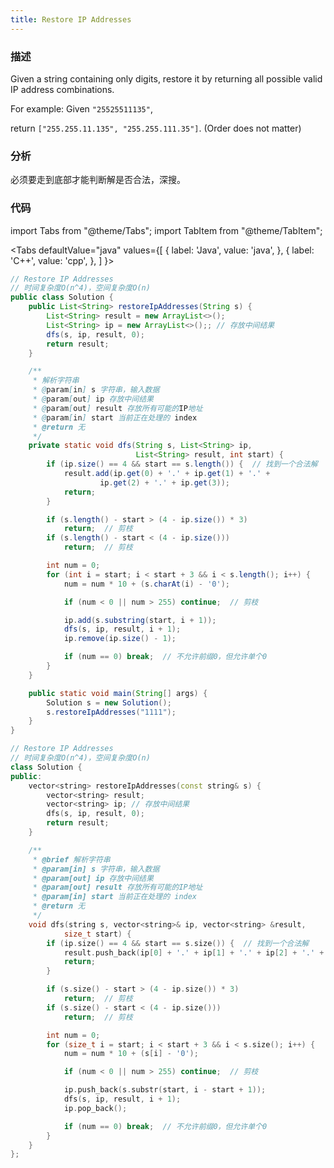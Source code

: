 ```yaml
---
title: Restore IP Addresses
---
```


### 描述

Given a string containing only digits, restore it by returning all possible valid IP address combinations.

For example:
Given `"25525511135"`,

return `["255.255.11.135", "255.255.111.35"]`. (Order does not matter)

### 分析

必须要走到底部才能判断解是否合法，深搜。

### 代码

import Tabs from "@theme/Tabs";
import TabItem from "@theme/TabItem";

<Tabs
defaultValue="java"
values={[
{ label: 'Java', value: 'java', },
{ label: 'C++', value: 'cpp', },
]
}>
<TabItem value="java">

```java
// Restore IP Addresses
// 时间复杂度O(n^4)，空间复杂度O(n)
public class Solution {
    public List<String> restoreIpAddresses(String s) {
        List<String> result = new ArrayList<>();
        List<String> ip = new ArrayList<>();; // 存放中间结果
        dfs(s, ip, result, 0);
        return result;
    }

    /**
     * 解析字符串
     * @param[in] s 字符串，输入数据
     * @param[out] ip 存放中间结果
     * @param[out] result 存放所有可能的IP地址
     * @param[in] start 当前正在处理的 index
     * @return 无
     */
    private static void dfs(String s, List<String> ip,
                            List<String> result, int start) {
        if (ip.size() == 4 && start == s.length()) {  // 找到一个合法解
            result.add(ip.get(0) + '.' + ip.get(1) + '.' +
                    ip.get(2) + '.' + ip.get(3));
            return;
        }

        if (s.length() - start > (4 - ip.size()) * 3)
            return;  // 剪枝
        if (s.length() - start < (4 - ip.size()))
            return;  // 剪枝

        int num = 0;
        for (int i = start; i < start + 3 && i < s.length(); i++) {
            num = num * 10 + (s.charAt(i) - '0');

            if (num < 0 || num > 255) continue;  // 剪枝

            ip.add(s.substring(start, i + 1));
            dfs(s, ip, result, i + 1);
            ip.remove(ip.size() - 1);

            if (num == 0) break;  // 不允许前缀0，但允许单个0
        }
    }

    public static void main(String[] args) {
        Solution s = new Solution();
        s.restoreIpAddresses("1111");
    }
}
```

</TabItem>
<TabItem value="cpp">

```cpp
// Restore IP Addresses
// 时间复杂度O(n^4)，空间复杂度O(n)
class Solution {
public:
    vector<string> restoreIpAddresses(const string& s) {
        vector<string> result;
        vector<string> ip; // 存放中间结果
        dfs(s, ip, result, 0);
        return result;
    }

    /**
     * @brief 解析字符串
     * @param[in] s 字符串，输入数据
     * @param[out] ip 存放中间结果
     * @param[out] result 存放所有可能的IP地址
     * @param[in] start 当前正在处理的 index
     * @return 无
     */
    void dfs(string s, vector<string>& ip, vector<string> &result,
            size_t start) {
        if (ip.size() == 4 && start == s.size()) {  // 找到一个合法解
            result.push_back(ip[0] + '.' + ip[1] + '.' + ip[2] + '.' + ip[3]);
            return;
        }

        if (s.size() - start > (4 - ip.size()) * 3)
            return;  // 剪枝
        if (s.size() - start < (4 - ip.size()))
            return;  // 剪枝

        int num = 0;
        for (size_t i = start; i < start + 3 && i < s.size(); i++) {
            num = num * 10 + (s[i] - '0');

            if (num < 0 || num > 255) continue;  // 剪枝

            ip.push_back(s.substr(start, i - start + 1));
            dfs(s, ip, result, i + 1);
            ip.pop_back();

            if (num == 0) break;  // 不允许前缀0，但允许单个0
        }
    }
};
```

</TabItem>
</Tabs>
